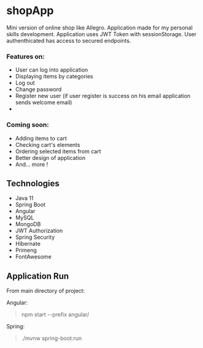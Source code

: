 # shopApp
Mini version of online shop like Allegro. Application made for my personal skills development.  Application uses JWT Token with sessionStorage.  User authenthicated has access to secured endpoints.

### Features on:
- User can log into application
- Displaying items by categories
- Log out
- Change password
- Register new user (if user register is success on his email application sends welcome email)
- 
### Coming soon:
- Adding items to cart
- Checking cart's elements 
- Ordering selected items from cart
- Better design of application
- And... more !

## Technologies
* Java 11
* Spring Boot
* Angular
* MySQL
* MongoDB
* JWT Authorization
* Spring Security
* Hibernate
* Primeng
* FontAwesome

## Application Run
From main directory of project:

Angular:  
> npm start --prefix angular/  


Spring:  
> ./mvnw spring-boot:run
